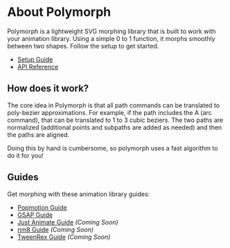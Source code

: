 # About Polymorph

Polymorph is a lightweight SVG morphing library that is built to work with your animation library.  Using a simple 0 to 1 function, it morphs smoothly between two shapes.  Follow the setup to get started.

- [Setup Guide](./setup.md)
- [API Reference](./api.md)

## How does it work?

The core idea in Polymorph is that all path commands can be translated to poly-bezier approximations.  For example, if the path includes the A (arc command), that can be translated to 1 to 3 cubic beziers.  The two paths are normalized (additional points and subpaths are added as needed) and then the paths are aligned.  

Doing this by hand is cumbersome, so polymorph uses a fast algorithm to do it for you!

## Guides

Get morphing with these animation library guides:

- [Popmotion Guide](/guide/getting-started-popmotion.md)
- [GSAP Guide](/guide/getting-started-gsap.md)
- [Just Animate Guide](/guide/getting-started-just-animate.md) _(Coming Soon)_
- [nm8 Guide](/guide/getting-started-nm8.md) _(Coming Soon)_
- [TweenRex Guide](/guide/getting-started-tweenrex.md) _(Coming Soon)_
